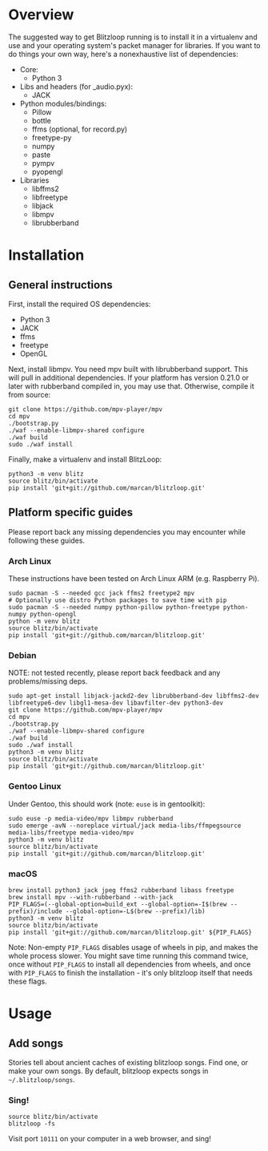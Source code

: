 # Overview
The suggested way to get Blitzloop running is to install it in a virtualenv and
use and your operating system's packet manager for libraries. If you want to do
things your own way, here's a nonexhaustive list of dependencies:

* Core:
   * Python 3
* Libs and headers (for \_audio.pyx):
   * JACK
* Python modules/bindings:
   * Pillow
   * bottle
   * ffms (optional, for record.py)
   * freetype-py
   * numpy
   * paste
   * pympv
   * pyopengl
* Libraries
   * libffms2
   * libfreetype
   * libjack
   * libmpv
   * librubberband

# Installation

## General instructions

First, install the required OS dependencies:

* Python 3
* JACK
* ffms
* freetype
* OpenGL

Next, install libmpv. You need mpv built with librubberband support. This will
pull in additional dependencies. If your platform has version 0.21.0 or later
with rubberband compiled in, you may use that. Otherwise, compile it from
source:

```shell
git clone https://github.com/mpv-player/mpv
cd mpv
./bootstrap.py
./waf --enable-libmpv-shared configure
./waf build
sudo ./waf install
```

Finally, make a virtualenv and install BlitzLoop:

```shell
python3 -m venv blitz
source blitz/bin/activate
pip install 'git+git://github.com/marcan/blitzloop.git'
```

## Platform specific guides

Please report back any missing dependencies you may encounter while following
these guides.

### Arch Linux

These instructions have been tested on Arch Linux ARM (e.g. Raspberry Pi).

```shell
sudo pacman -S --needed gcc jack ffms2 freetype2 mpv
# Optionally use distro Python packages to save time with pip
sudo pacman -S --needed numpy python-pillow python-freetype python-numpy python-opengl
python -m venv blitz
source blitz/bin/activate
pip install 'git+git://github.com/marcan/blitzloop.git'
```

### Debian

NOTE: not tested recently, please report back feedback and any problems/missing
deps.

```shell
sudo apt-get install libjack-jackd2-dev librubberband-dev libffms2-dev libfreetype6-dev libgl1-mesa-dev libavfilter-dev python3-dev
git clone https://github.com/mpv-player/mpv
cd mpv
./bootstrap.py
./waf --enable-libmpv-shared configure
./waf build
sudo ./waf install
python3 -m venv blitz
source blitz/bin/activate
pip install 'git+git://github.com/marcan/blitzloop.git'
```

### Gentoo Linux
Under Gentoo, this should work (note: `euse` is in gentoolkit):

```shell
sudo euse -p media-video/mpv libmpv rubberband
sudo emerge -avN --noreplace virtual/jack media-libs/ffmpegsource media-libs/freetype media-video/mpv
python3 -m venv blitz
source blitz/bin/activate
pip install 'git+git://github.com/marcan/blitzloop.git'
```

### macOS

```shell
brew install python3 jack jpeg ffms2 rubberband libass freetype
brew install mpv --with-rubberband --with-jack
PIP_FLAGS=(--global-option=build_ext --global-option=-I$(brew --prefix)/include --global-option=-L$(brew --prefix)/lib)
python3 -m venv blitz
source blitz/bin/activate
pip install 'git+git://github.com/marcan/blitzloop.git' ${PIP_FLAGS}
```

Note: Non-empty `PIP_FLAGS` disables usage of wheels in pip, and makes the whole
process slower. You might save time running this command twice, once without
`PIP_FLAGS` to install all dependencies from wheels, and once with `PIP_FLAGS`
to finish the installation - it's only blitzloop itself that needs these flags.

# Usage

## Add songs
Stories tell about ancient caches of existing blitzloop songs. Find one, or make
your own songs. By default, blitzloop expects songs in `~/.blitzloop/songs`.

### Sing!
```shell
source blitz/bin/activate
blitzloop -fs
```

Visit port `10111` on your computer in a web browser, and sing!
